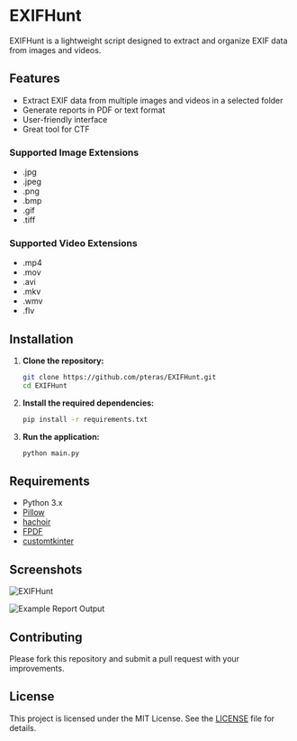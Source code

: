 # EXIFHunt

EXIFHunt is a lightweight script designed to extract and organize EXIF data from images and videos.

## Features

- Extract EXIF data from multiple images and videos in a selected folder
- Generate reports in PDF or text format
- User-friendly interface
- Great tool for CTF

### Supported Image Extensions
- .jpg
- .jpeg
- .png
- .bmp
- .gif
- .tiff

### Supported Video Extensions
- .mp4
- .mov
- .avi
- .mkv
- .wmv
- .flv

## Installation

1. **Clone the repository:**

    ```sh
    git clone https://github.com/pteras/EXIFHunt.git
    cd EXIFHunt
    ```

2. **Install the required dependencies:**

    ```sh
    pip install -r requirements.txt
    ```

3. **Run the application:**

    ```sh
    python main.py
    ```

## Requirements

- Python 3.x
- [Pillow](https://python-pillow.org/)
- [hachoir](https://github.com/vstinner/hachoir)
- [FPDF](http://www.fpdf.org/)
- [customtkinter](https://github.com/TomSchimansky/CustomTkinter)

## Screenshots

![EXIFHunt](https://github.com/user-attachments/assets/05ea5a1a-bc9f-479d-82ac-e8cb3c68af4e)

![Example Report Output](https://github.com/user-attachments/assets/d37393ef-da2a-4df2-8981-e6e54444fcc2)

## Contributing

Please fork this repository and submit a pull request with your improvements.

## License

This project is licensed under the MIT License. See the [LICENSE](LICENSE) file for details.
